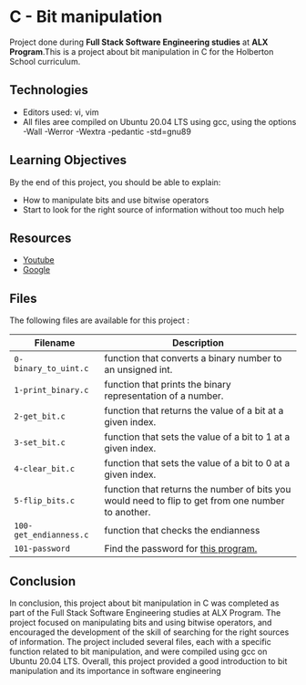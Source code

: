 # C - Bit manipulation

Project done during **Full Stack Software Engineering studies** at **ALX Program**.This is a project about bit manipulation in C for the Holberton School curriculum.

## Technologies

* Editors used: vi, vim
* All  files aree compiled on Ubuntu 20.04 LTS using gcc, using the options -Wall -Werror -Wextra -pedantic -std=gnu89


## Learning Objectives

By the end of this project, you should be able to explain:

* How to manipulate bits and use bitwise operators
* Start to look for the right source of information without too much help



## Resources

* <a href= "https://www.youtube.com/results?search_query=bitwise+operators+in+c"> Youtube</a>
* <a href= "https://www.google.com/webhp?q=bit+manipulation+C">Google</a>



## Files
The following files are available for this project :

| Filename | Description |
| -------- | ----------- |
| `0-binary_to_uint.c`        |function that converts a binary number to an unsigned int. |
| `1-print_binary.c`          |function that prints the binary representation of a number.|
| `2-get_bit.c`               |function that returns the value of a bit at a given index. |
| `3-set_bit.c`               |function that sets the value of a bit to 1 at a given index. |
| `4-clear_bit.c`             |function that sets the value of a bit to 0 at a given index. |
| `5-flip_bits.c`             |function that returns the number of bits you would need to flip to get from one number to another. |
|`100-get_endianness.c`       |function that checks the endianness |
|`101-password`               |Find the password for <a href="https://github.com/holbertonschool/0x13.c">this program.</a> |

## Conclusion

In conclusion, this project about bit manipulation in C was completed as part of the Full Stack Software Engineering studies at ALX Program. The project focused on manipulating bits and using bitwise operators, and encouraged the development of the skill of searching for the right sources of information. The project included several files, each with a specific function related to bit manipulation, and were compiled using gcc on Ubuntu 20.04 LTS. Overall, this project provided a good introduction to bit manipulation and its importance in software engineering

